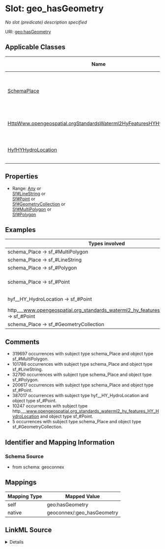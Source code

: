 

# Slot: geo_hasGeometry


_No slot (predicate) description specified_





URI: [geo:hasGeometry](http://www.opengis.net/ont/geosparql#hasGeometry)



<!-- no inheritance hierarchy -->





## Applicable Classes

| Name | Description | Modifies Slot |
| --- | --- | --- |
| [SchemaPlace](../classes/SchemaPlace.md) | Entities that have a somewhat fixed, physical extension |  no  |
| [HttpWww.opengeospatial.orgStandardsWaterml2HyFeaturesHYHydroLocation](../classes/HttpWww.opengeospatial.orgStandardsWaterml2HyFeaturesHYHydroLocation.md) | No class (type) description specified |  no  |
| [HyfHYHydroLocation](../classes/HyfHYHydroLocation.md) | No class (type) description specified |  no  |







## Properties

* Range: [Any](../classes/Any.md)&nbsp;or&nbsp;<br />[Sf#LineString](../classes/Sf#LineString.md)&nbsp;or&nbsp;<br />[Sf#Point](../classes/Sf#Point.md)&nbsp;or&nbsp;<br />[Sf#GeometryCollection](../classes/Sf#GeometryCollection.md)&nbsp;or&nbsp;<br />[Sf#MultiPolygon](../classes/Sf#MultiPolygon.md)&nbsp;or&nbsp;<br />[Sf#Polygon](../classes/Sf#Polygon.md)






## Examples

| Types involved | Subject | Predicate | Object |
| --- | --- | --- | --- |
| schema_Place → sf_#MultiPolygon | https://geoconnex.us/ref/ua10/98263 | geo:hasGeometry | https://gleaner.io/xid/genid/crht3s93cv0c73e1d15g |
| schema_Place → sf_#LineString | https://geoconnex.us/ref/mainstems/99895 | geo:hasGeometry | https://gleaner.io/xid/genid/cks4khsip8tc7lvlbq90 |
| schema_Place → sf_#Polygon | https://geoconnex.us/ref/pws/WY5680103 | geo:hasGeometry | _:b783557 |
| schema_Place → sf_#Point | https://sta.geoconnex.dev/collections/WQIE-WQP/Datastreams/items/'007ab627-00bf-f48c-a27c-d1af60f4e3c6' | geo:hasGeometry | _:b842331 |
| hyf__HY_HydroLocation → sf_#Point | https://sta.geoconnex.dev/collections/USGS/Things/items/'USNWS-390855089210900' | geo:hasGeometry | _:b850485 |
| http___www.opengeospatial.org_standards_waterml2_hy_features_HY_HydroLocation → sf_#Point | https://geoconnex.us/ornl/hydrosource/dams/999 | geo:hasGeometry | https://gleaner.io/xid/genid/ckh8pd4ip8t5ksin2050 |
| schema_Place → sf_#GeometryCollection | https://geoconnex.us/ref/pws/SC0720003 | geo:hasGeometry | _:b163095 |


## Comments

* 319697 occurrences with subject type schema_Place and object type sf_#MultiPolygon.
* 101786 occurrences with subject type schema_Place and object type sf_#LineString.
* 32790 occurrences with subject type schema_Place and object type sf_#Polygon.
* 200617 occurrences with subject type schema_Place and object type sf_#Point.
* 387017 occurrences with subject type hyf__HY_HydroLocation and object type sf_#Point.
* 10247 occurrences with subject type http___www.opengeospatial.org_standards_waterml2_hy_features_HY_HydroLocation and object type sf_#Point.
* 5 occurrences with subject type schema_Place and object type sf_#GeometryCollection.

## Identifier and Mapping Information







### Schema Source


* from schema: geoconnex




## Mappings

| Mapping Type | Mapped Value |
| ---  | ---  |
| self | geo:hasGeometry |
| native | geoconnex/:geo_hasGeometry |




## LinkML Source

<details>
```yaml
name: geo_hasGeometry
description: No slot (predicate) description specified
comments:
- 319697 occurrences with subject type schema_Place and object type sf_#MultiPolygon.
- 101786 occurrences with subject type schema_Place and object type sf_#LineString.
- 32790 occurrences with subject type schema_Place and object type sf_#Polygon.
- 200617 occurrences with subject type schema_Place and object type sf_#Point.
- 387017 occurrences with subject type hyf__HY_HydroLocation and object type sf_#Point.
- 10247 occurrences with subject type http___www.opengeospatial.org_standards_waterml2_hy_features_HY_HydroLocation
  and object type sf_#Point.
- 5 occurrences with subject type schema_Place and object type sf_#GeometryCollection.
examples:
- description: schema_Place → sf_#MultiPolygon
  object:
    example_object: https://gleaner.io/xid/genid/crht3s93cv0c73e1d15g
    example_predicate: geo:hasGeometry
    example_subject: https://geoconnex.us/ref/ua10/98263
- description: schema_Place → sf_#LineString
  object:
    example_object: https://gleaner.io/xid/genid/cks4khsip8tc7lvlbq90
    example_predicate: geo:hasGeometry
    example_subject: https://geoconnex.us/ref/mainstems/99895
- description: schema_Place → sf_#Polygon
  object:
    example_object: _:b783557
    example_predicate: geo:hasGeometry
    example_subject: https://geoconnex.us/ref/pws/WY5680103
- description: schema_Place → sf_#Point
  object:
    example_object: _:b842331
    example_predicate: geo:hasGeometry
    example_subject: https://sta.geoconnex.dev/collections/WQIE-WQP/Datastreams/items/'007ab627-00bf-f48c-a27c-d1af60f4e3c6'
- description: hyf__HY_HydroLocation → sf_#Point
  object:
    example_object: _:b850485
    example_predicate: geo:hasGeometry
    example_subject: https://sta.geoconnex.dev/collections/USGS/Things/items/'USNWS-390855089210900'
- description: http___www.opengeospatial.org_standards_waterml2_hy_features_HY_HydroLocation
    → sf_#Point
  object:
    example_object: https://gleaner.io/xid/genid/ckh8pd4ip8t5ksin2050
    example_predicate: geo:hasGeometry
    example_subject: https://geoconnex.us/ornl/hydrosource/dams/999
- description: schema_Place → sf_#GeometryCollection
  object:
    example_object: _:b163095
    example_predicate: geo:hasGeometry
    example_subject: https://geoconnex.us/ref/pws/SC0720003
from_schema: geoconnex
rank: 1000
slot_uri: geo:hasGeometry
alias: geo_hasGeometry
domain_of:
- http___www.opengeospatial.org_standards_waterml2_hy_features_HY_HydroLocation
- hyf__HY_HydroLocation
- schema_Place
range: Any
any_of:
- range: sf_#LineString
- range: sf_#Point
- range: sf_#GeometryCollection
- range: sf_#MultiPolygon
- range: sf_#Polygon

```
</details>